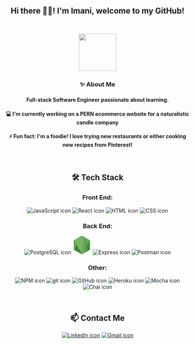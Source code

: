 
<div align="center">
<h2>Hi there 👋🏾! I'm Imani, welcome to my GitHub!</h2>
<br>
<p>
  <img width="100" height="100" frameBorder="0" class="giphy-embed" src="https://media.giphy.com/media/XZlSZ7VqS6IfZQsE2c/giphy.gif"
</p>
<br>  
<h3>✨ About Me <h5>
  <h4>Full-stack Software Engineer passionate about learning.</h4>
  <h4> 💻 I'm currently working on a PERN ecommerce website for a naturalistic candle company</h4>
  <!-- <h4> 🌱 I’m currently strengthening my Java</h4> -->
  <h4> ⚡ Fun fact: I'm a foodie! I love trying new restaurants or either cooking new recipes from Pinterest!</h4>
<br>
 <h2>🛠️ Tech Stack</h2>
    <h3>Front End:</h3>
      <p>
      <img src="https://edent.github.io/SuperTinyIcons/images/svg/javascript.svg" width="50px" alt="JavaScript icon"/>
      <img src="https://edent.github.io/SuperTinyIcons/images/svg/react.svg" width="50px" alt="React icon"/>
      <img src="https://edent.github.io/SuperTinyIcons/images/svg/html5.svg" width="50px" alt="HTML icon"/>
      <img src="https://edent.github.io/SuperTinyIcons/images/svg/css3.svg" width="50px" alt="CSS icon"/>
    </p>
    <h3>Back End:</h3>
      <p>
      <img src="https://uxwing.com/wp-content/themes/uxwing/download/10-brands-and-social-media/postgresql.svg" width="50px" alt="PostgreSQL icon"/>
      <img src="https://raw.githubusercontent.com/github/explore/80688e429a7d4ef2fca1e82350fe8e3517d3494d/topics/nodejs/nodejs.png" width="50px" alt="Node.js icon"/>
      <img src="https://uxwing.com/wp-content/themes/uxwing/download/10-brands-and-social-media/expressjs.svg" width="50px" alt="Express icon"/> 
      <img src="https://www.vectorlogo.zone/logos/getpostman/getpostman-icon.svg" width="50px" alt="Postman icon"/>
    </p>
    <h3>Other:</h3>
    <p>
      <img src="https://edent.github.io/SuperTinyIcons/images/svg/npm.svg" width="50px" alt="NPM icon"/>
      <img src="https://edent.github.io/SuperTinyIcons/images/svg/git.svg" width="50px" alt="git icon"/>
      <img src="https://uxwing.com/wp-content/themes/uxwing/download/10-brands-and-social-media/github.svg" width="50px" alt="GitHub icon"/>
      <img src="https://edent.github.io/SuperTinyIcons/images/svg/heroku.svg" width="50px" alt="Heroku icon"/>
       <img src="https://www.vectorlogo.zone/logos/mochajs/mochajs-icon.svg" width="50px" alt="Mocha icon"/>
       <img src="https://www.vectorlogo.zone/logos/chaijs/chaijs-icon.svg" width="50px" alt="Chai icon"/>
      </p>
<br>    
  <h2>📫 Contact Me</h2>
  <p>
  <a href="https://www.linkedin.com/in/imanirtaylor"><img src="https://edent.github.io/SuperTinyIcons/images/svg/linkedin.svg" width="50px" title="LinkedIn icon"/></a>
  <a href="mailto:imanir.taylor@gmail.com"><img src="https://edent.github.io/SuperTinyIcons/images/svg/gmail.svg" width="50" title="Gmail icon" /></a>
  </p>

  
  
  
   <!-- 
<h5>🔎 Searching for my next opportunity..</h5>
  -📝 [Resume]()

  
  

<a href="https://github.com/imanitaylor/github-readme-stats"><img align="center" src="https://github-readme-stats.vercel.app/api?username=imanitaylor&show_icons=true&include_all_commits=true&theme=buefy&hide_border=true" alt="Imani's's github stats" /></a> | <a href="https://github.com/imanitaylor/github-readme-stats"><img align="center" src="https://github-readme-stats.vercel.app/api/top-langs/?username=imanitaylor&layout=compact&theme=buefy&hide_border=true" /></a> |
 
 <h4 align="center">Check out my repos ⬇️</h4> -->
